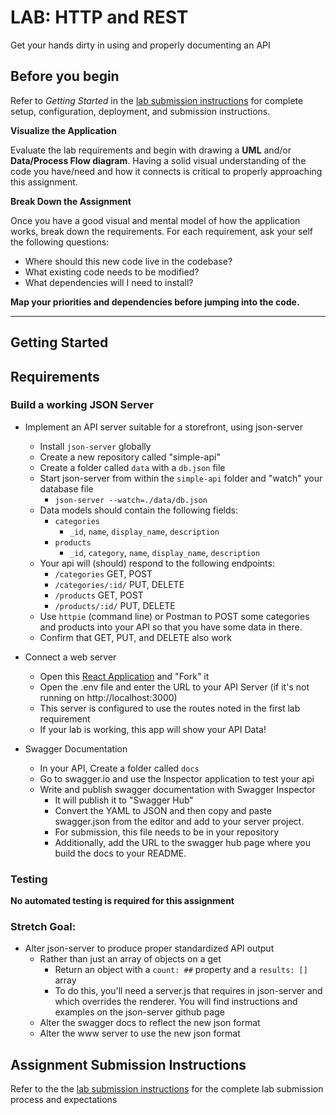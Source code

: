 # LAB: HTTP and REST

Get your hands dirty in using and properly documenting an API

## Before you begin
Refer to *Getting Started*  in the [lab submission instructions](../../../reference/submission-instructions/labs/README.md) for complete setup, configuration, deployment, and submission instructions.

**Visualize the Application**

Evaluate the lab requirements and begin with drawing a **UML** and/or **Data/Process Flow diagram**.  Having a solid visual understanding of the code you have/need and how it connects is critical to properly approaching this assignment.

**Break Down the Assignment**

Once you have a good visual and mental model of how the application works, break down the requirements. For each requirement, ask your self the following questions:

* Where should this new code live in the codebase?
* What existing code needs to be modified?
* What dependencies will I need to install?

**Map your priorities and dependencies before jumping into the code.**

---

## Getting Started

## Requirements

### Build a working JSON Server

* Implement an API server suitable for a storefront, using json-server
  * Install `json-server` globally
  * Create a new repository called "simple-api"
  * Create a folder called `data` with a `db.json` file
  * Start json-server from within the `simple-api` folder and "watch" your database file
    * `json-server --watch=./data/db.json`
  * Data models should contain the following fields:
    * `categories`
      * `_id`, `name`, `display_name`, `description`
    * `products`
      * `_id`, `category`, `name`, `display_name`, `description`
  * Your api will (should) respond to the following endpoints:
    * `/categories`  GET, POST
    * `/categories/:id/` PUT, DELETE
    * `/products`  GET, POST
    * `/products/:id/` PUT, DELETE
  * Use `httpie` (command line) or Postman to POST some categories and products into your API so that you have some data in there. 
  * Confirm that GET, PUT, and DELETE also work

* Connect a web server
  * Open this [React Application](https://codesandbox.io/s/w638oyk7o8) and "Fork" it
  * Open the .env file and enter the URL to your API Server (if it's not running on http://localhost:3000)
  * This server is configured to use the routes noted in the first lab requirement
  * If your lab is working, this app will show your API Data!

* Swagger Documentation
  * In your API, Create a folder called `docs`
  * Go to swagger.io and use the Inspector application to test your api
  * Write and publish swagger documentation with Swagger Inspector
    * It will publish it to "Swagger Hub"
    * Convert the YAML to JSON and then copy and paste swagger.json from the editor and add to your server project.
    * For submission, this file needs to be in your repository
    * Additionally, add the URL to the swagger hub page where you build the docs to your README.


### Testing
**No automated testing is required for this assignment**


### Stretch Goal:
* Alter json-server to produce proper standardized API output
  * Rather than just an array of objects on a get
    * Return an object with a `count: ##` property and a `results: []` array
    * To do this, you'll need a server.js that requires in json-server and which overrides the renderer.  You will find instructions and examples on the json-server github page
  * Alter the swagger docs to reflect the new json format
  * Alter the www server to use the new json format

## Assignment Submission Instructions
Refer to the the [lab submission instructions](../../../reference/submission-instructions/labs/README.md) for the complete lab submission process and expectations
